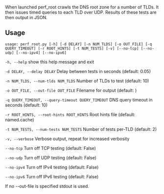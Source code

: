 When launched perf_root crawls the DNS root zone for a number of
TLDs. It then issues timed queries to each TLD over UDP. Results of these tests
are then output in JSON.

## Usage
``
usage: perf_root.py [-h] [-d DELAY] [-n NUM_TLDS] [-o OUT_FILE]
                    [-q QUERY_TIMEOUT] [-r ROOT_HINTS] [-t NUM_TESTS] [-v]
                    [--no-tcp] [--no-udp] [--no-ipv4] [--no-ipv6]
``

``-h, --help``
show this help message and exit

``-d DELAY, --delay DELAY``
Delay between tests in seconds (default: 0.05)

``-n NUM_TLDS, --num-tlds NUM_TLDS``
Number of TLDs to test (default: 10)

``-o OUT_FILE, --out-file OUT_FILE``
Filename for output (default: )

``-q QUERY_TIMEOUT, --query-timeout QUERY_TIMEOUT``
DNS query timeout in seconds (default: 10)

``-r ROOT_HINTS, --root-hints ROOT_HINTS``
Root hints file (default: named.cache)

``-t NUM_TESTS, --num-tests NUM_TESTS``
Number of tests per-TLD (default: 2)

``-v, --verbose``
Verbose output, repeat for increased verbosity

``--no-tcp``
Turn off TCP testing (default: False)

``--no-udp``
Turn off UDP testing (default: False)

``--no-ipv4``
Turn off IPv4 testing (default: False)

``--no-ipv6``
Turn off IPv6 testing (default: False)


If no --out-file is specified stdout is used.
